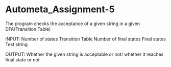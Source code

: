 # Autometa_Assignment-5
The program checks the acceptance of a given string in a given DFA(Transition Table)

INPUT:
Number of states
Transition Table
Number of final states
Final states
Test string

OUTPUT:
Whether the given string is acceptable or not/ whether it reaches final state or not
